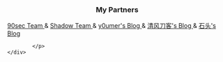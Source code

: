 ﻿<!--此文件放于template文件夹之外，也就是网站根目录下-->
<div class="am-g">
	<div class="am-u-lg-7 am-u-sm-centered">
		<h3 align="center">My Partners</h3>
			<p align="center">

<a href="http://www.90sec.org/" target="_blink">90sec Team  </a>&
<a href="http://shadow.so/" target="_blink">Shadow Team  </a>&
<a href="http://www.ipart.me/" target="_blink">y0umer's Blog  </a>&
<a href="http://blog.qfdk.me/" target="_blink">清风刀客's Blog  </a>&
<a href="http://clzf.co/" target="_blink">石头's Blog</a>
<br>

			</p>
	</div>
</div>